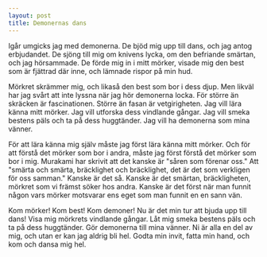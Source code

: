 ```yaml
---
layout: post
title: Demonernas dans
---
```


Igår umgicks jag med demonerna. De bjöd mig upp till dans, och
jag antog erbjudandet. De sjöng till mig om knivens lycka, om den
befriande smärtan, och jag hörsammade. De förde mig in i mitt
mörker, visade mig den best som är fjättrad där inne, och lämnade
rispor på min hud.

Mörkret skrämmer mig, och likaså den best som bor i dess djup.
Men likväl har jag svårt att inte lyssna när jag hör demonerna
locka. För större än skräcken är fascinationen. Större än fasan
är vetgirigheten. Jag vill lära känna mitt mörker. Jag vill
utforska dess vindlande gångar. Jag vill smeka bestens päls och
ta på dess huggtänder. Jag vill ha demonerna som mina vänner. 

För att lära känna mig själv måste jag först lära känna mitt
mörker. Och för att förstå det mörker som bor i andra, måste jag
först förstå det mörker som bor i mig. Murakami har skrivit att
det kanske är "såren som förenar oss." Att "smärta och smärta,
bräcklighet och bräcklighet, det är det som verkligen för oss
samman." Kanske är det så. Kanske är det smärtan, bräckligheten,
mörkret som vi främst söker hos andra. Kanske är det först när
man funnit någon vars mörker motsvarar ens eget som man funnit en
en sann vän. 

Kom mörker! Kom best! Kom demoner! Nu är det min tur att bjuda
upp till dans! Visa mig mörkrets vindlande gångar. Låt mig smeka
bestens päls och ta på dess huggtänder. Gör demonerna till mina
vänner. Ni är alla en del av mig, och utan er kan jag aldrig bli
hel. Godta min invit, fatta min hand, och kom och dansa mig
hel.
